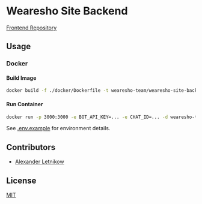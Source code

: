 # Wearesho Site Backend

[Frontend Repository](https://github.com/wearesho-team/wearesho-site)

## Usage
### Docker
#### Build Image
```bash
docker build -f ./docker/Dockerfile -t wearesho-team/wearesho-site-backend --rm .
```
#### Run Container
```bash
docker run -p 3000:3000 -e BOT_API_KEY=... -e CHAT_ID=... -d wearesho-team/wearesho-site-backend
```
See [.env.example](./.env.example) for environment details.

## Contributors
- [Alexander <horat1us> Letnikow](mailto:reclamme@gmail.com)

## License
[MIT](./LICENSE)

